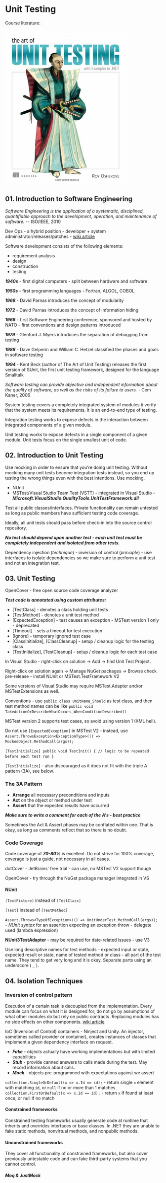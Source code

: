 # Unit Testing

Course literature:

![alt text](https://github.com/stoychevvasko/Telerik-Academy-Homeworks---2016-2017/blob/master/.resources/art_of_unit_testing.png "The Art of Unit Testing") 



## 01. Introduction to Software Engineering

*Software Engineering is the application of a systematic, disciplined, quantifiable approach to the development, operation, and maintenance of software.* -- ISO/IEEE, 2010

Dev Ops - a hybrid position - developer + system
administrator/releases/patches - [wiki article](https://en.wikipedia.org/wiki/DevOps)

Software development consists of the following elements:
- requirement analysis
- design
- construction
- testing

***1940s*** - first digital computers - split between hardware and software    

***1950s*** - first programming languages - Fortran, ALGOL, COBOL    

***1968*** - David Parnas introduces the concept of modularity    

***1972*** - David Parnas introduces the concept of information hiding    

***1968*** - first Software Engineering conference, sponsored and hosted by NATO - first conventions and design patterns introduced    

***1979*** - Glenford J. Myers introduces the separation of debugging from testing    

***1988*** - Dave Gelperin and William C. Hetzel classified the phases and goals in software testing    

***1994*** - Kent Beck (author of The Art of Unit Testing) releases the first version of SUnit, the first unit testing framework, designed for the language Smalltalk    


*Software testing can provide objective and independent information about the quality of software, as well as the risks of its failure to users.* - Cem Kaner, 2006

System testing covers a completely integrated system of modules ti verify that the system meets its requirements. It is an end-to-end type of testing.

Integration testing works to expose defects in the interaction between integrated components of a given module. 

Unit testing works to expose defects in a single component of a given module. Unit tests focus on the single smallest unit of code.



## 02. Introduction to Unit Testing

Use mocking in order to ensure that you're doing unit testing. Without mocking many unit tests become integration tests instead, so you end up testing the wrong things even with the best intentions. Use mocking.

- NUnit
- MSTest/Visual Studio Team Test (VSTT) - integrated in Visual Studio - ***Microsoft.VisualStudio.QualityTools.UnitTestFramework.dll***

Test all public classes/interfaces. Private functionality can remain untested as long as public members have sufficient testing code coverage. 

Ideally, all unit tests should pass before check-in into the source control repository.

***No test should depend upon another test - each unit test must be completely independent and isolated from other tests.***

Dependency injection (*technique*) - inversion of control (*principle*) - use interfaces to isolate dependencies so we make sure to perform a unit test and not an integration test.




## 03. Unit Testing

OpenCover - free open source code coverage analyzer

***Test code is annotated using custom attributes:***
- [TestClass] - denotes a class holding unit tests
- [TestMethod] - denotes a unit test method
- [ExpectedException] - test causes an exception - MSTest version 1 only - deprecated
- [Timeout] - sets a timeout for test execution
- [Ignore] - temporary ignored test case
- [ClassInitialize], [ClassCleanup] - setup / cleanup logic for the testing class
- [TestInitialize], [TestCleanup] - setup / cleanup logic for each test case

In Visual Studio - right-click on solution -> Add -> find Unit Test Project.

Right-click on solution again -> Manage NuGet packages -> Browse check pre-release - install NUnit or MSTest.TestFramework V2

Some versions of Visual Studio may require MSTest.Adapter and/or MSTestExtensions as well.

Conventions - use `public class UnitName_Should` as test class, and then test method names can be like `public void TakeActionOrDescribeWhatOccurs_WhenConditionDescribed()`

MSTest version 2 supports test cases, so avoid using version 1 (XML hell).

Do not use `[ExpectedException]` in MSTest V2 - instead, use `Assert.ThrowsException<ExceptionType>(() => MockedObject.MethodCall(args));`

`
[TestInitialize]
public void TestInit()
{
    // logic to be repeated before each test run
}
`

`[TestInitialize]` - also discouraged as it does not fit with the triple A pattern (3A), see below.

### The 3A Pattern

- **Arrange** all necessary preconditions and inputs
- **Act** on the object or method under test
- **Assert** that the expected results have occurred

***Make sure to write a comment for each of the A's - best practice***

Sometimes the Act & Assert phases may be conflated within one. That is okay, as long as comments reflect that so there is no doubt.

### Code Coverage

Code coverage of ***70-80%*** is excellent. Do not strive for 100% coverage, coverage is just a guide, not necessary in all cases.

dotCover - JetBrains' free trial - can use, no MSTest V2 support though

OpenCover - try through the NuGet package manager integrated in VS

#### NUnit

`[TextFixture]` instead of `[TestClass]`    

`[Test]` instead of `[TestMethod]`    

`Assert.Throws<TypeOfException>(() => UnitUnderTest.MethodCall(args));` - _NUnit syntax_ for an assertion expecting an exception throw - delegate used (lambda expression)

**NUnit3TestAdapter** - may be required for date-related issues - use V3

Use long descriptive names for test methods - expected input or state, expected result or state, name of tested method or class - all part of the test name. They tend to get very
long and it is okay. Separate parts using an underscore ( `_` ).



## 04. Isolation Techniques

### Inversion of control pattern

Execution of a certain task is decoupled from the implementation. Every module can focus on what it is designed for, do not go by assumptions of what other modules do but rely on
public contracts. Replacing modules has no side effects on other components. [wiki article](https://en.wikipedia.org/wiki/Inversion_of_control)

IoC (Inversion of Control) containers - Ninject and Unity. An injector, sometimes called provider or container), creates instances of classes that implement a given dependency
interface on request.

- ***Fake*** - objects actually have working implementations but with limited capabilities    
- ***Stub*** - provide canned answers to calls made during the test. May record information about calls.
- ***Mock*** - objects pre-programmed with expectations against we assert

`collection.SingleOrDefault(x => x.Id == id);` - return single `x` element with matching `id`, or `null` if no or more than 1 matches
`collection.FirstOrDefault(x => x.Id == id);` - return `x` if found at least once, or null if no match

#### Constrained frameworks

Constrained testing frameworks usually generate code at runtime that inherits and overrides interfaces or base classes. In .NET they are unable to fake static methods, nonvirtual
methods, and nonpublic methods.

#### Unconstrained frameworks

They cover all functionality of constrained frameworks, but also cover previously untestable code and can fake third-party systems that you cannot control.

##### Moq & JustMock



